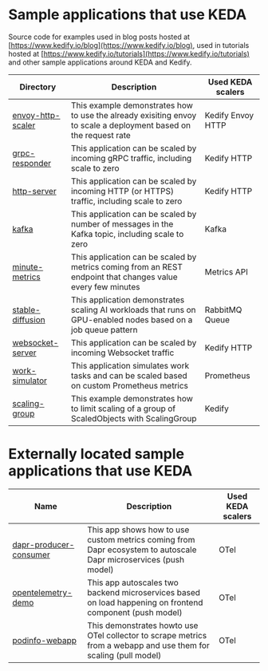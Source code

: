 # Sample applications that use KEDA
Source code for examples used in blog posts hosted at [https://www.kedify.io/blog](https://www.kedify.io/blog), used in tutorials hosted at [https://www.kedify.io/tutorials](https://www.kedify.io/tutorials) and other sample applications around KEDA and Kedify.

| Directory                                 | Description                          | Used KEDA scalers                   |
| ----------------------------------------- | ------------------------------------ | ----------------------------------- |
| [envoy-http-scaler](./envoy-http-scaler)  | This example demonstrates how to use the already exisiting envoy to scale a deployment based on the request rate  | Kedify Envoy HTTP |
| [grpc-responder](./grpc-responder)        | This application can be scaled by incoming gRPC traffic, including scale to zero  | Kedify HTTP |
| [http-server](./http-server)              | This application can be scaled by incoming HTTP (or HTTPS) traffic, including scale to zero  | Kedify HTTP |
| [kafka](./kafka)                          | This application can be scaled by number of messages in the Kafka topic, including scale to zero  | Kafka |
| [minute-metrics](./minute-metrics)        | This application can be scaled by metrics coming from an REST endpoint that changes value every few minutes  | Metrics API |
| [stable-diffusion](./stable-diffusion)    | This application demonstrates scaling AI workloads that runs on GPU-enabled nodes based on a job queue pattern | RabbitMQ Queue |
| [websocket-server](./websocket-server)    | This application can be scaled by incoming Websocket traffic | Kedify HTTP |
| [work-simulator](./work-simulator)        | This application simulates work tasks and can be scaled based on custom Prometheus metrics | Prometheus |
| [scaling-group](./scaling-group)          | This example demonstrates how to limit scaling of a group of ScaledObjects with ScalingGroup | Kedify |


# Externally located sample applications that use KEDA
| Name                              | Description                          | Used KEDA scalers                   |
| -------------------------------------- | ------------------------------------ | ----------------------------------- |
| [dapr-producer-consumer][1]            | This app shows how to use custom metrics coming from Dapr ecosystem to autoscale Dapr microservices (push model) | OTel |
| [opentelemetry-demo][2]                | This app autoscales two backend microservices based on load happening on frontend component (push model) | OTel |
| [podinfo-webapp][3]                    | This demonstrates howto use OTel collector to scrape metrics from a webapp and use them for scaling (pull model) | OTel |

[1]: https://github.com/kedify/otel-add-on/tree/main/examples/dapr
[2]: https://github.com/kedify/otel-add-on/tree/main/examples/metric-push
[3]: https://github.com/kedify/otel-add-on/tree/main/examples/metric-pull

